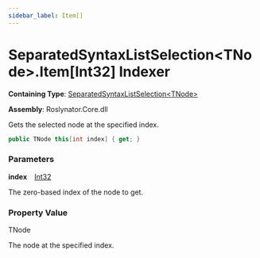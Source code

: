 ```yaml
---
sidebar_label: Item[]
---
```


# SeparatedSyntaxListSelection&lt;TNode&gt;\.Item\[Int32\] Indexer

**Containing Type**: [SeparatedSyntaxListSelection&lt;TNode&gt;](../index.md)

**Assembly**: Roslynator\.Core\.dll

  
Gets the selected node at the specified index\.

```csharp
public TNode this[int index] { get; }
```

### Parameters

**index** &ensp; [Int32](https://docs.microsoft.com/en-us/dotnet/api/system.int32)

The zero\-based index of the node to get\. 

### Property Value

TNode

The node at the specified index\.